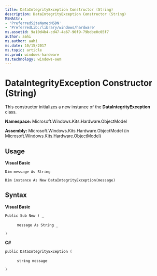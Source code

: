 ```yaml
---
title: DataIntegrityException Constructor (String)
description: DataIntegrityException Constructor (String)
MSHAttr:
- 'PreferredSiteName:MSDN'
- 'PreferredLib:/library/windows/hardware'
ms.assetid: 9a10d4b4-cd47-4a67-90f9-79bdbe0c05f7
author: aahi
ms.author: aahi
ms.date: 10/15/2017
ms.topic: article
ms.prod: windows-hardware
ms.technology: windows-oem
---
```


# DataIntegrityException Constructor (String)


This constructor initializes a new instance of the **DataIntegrityException** class.

**Namespace:** Microsoft.Windows.Kits.Hardware.ObjectModel

**Assembly:** Microsoft.Windows.Kits.Hardware.ObjectModel (in Microsoft.Windows.Kits.Hardware.ObjectModel)

## <span id="Usage"></span><span id="usage"></span><span id="USAGE"></span>Usage


**Visual Basic**

`Dim message As String`

`Dim instance As New DataIntegrityException(message)`

## <span id="Syntax"></span><span id="syntax"></span><span id="SYNTAX"></span>Syntax


**Visual Basic**

`Public Sub New ( _`

          `message As String _`

`)`

**C#**

`public DataIntegrityException (`

          `string message`

`)`

 

 






